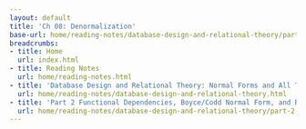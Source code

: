 ```yaml
---
layout: default
title: 'Ch 08: Denormalization'
base-url: home/reading-notes/database-design-and-relational-theory/part-2-functional-dependencies-boycecodd-normal-form-and-related-matters/ch-08-denormalization.html
breadcrumbs:
- title: Home
  url: index.html
- title: Reading Notes
  url: home/reading-notes.html
- title: 'Database Design and Relational Theory: Normal Forms and All That Jazz'
  url: home/reading-notes/database-design-and-relational-theory.html
- title: 'Part 2 Functional Dependencies, Boyce/Codd Normal Form, and Related Matters'
  url: home/reading-notes/database-design-and-relational-theory/part-2-functional-dependencies-boycecodd-normal-form-and-related-matters.html
---
```

